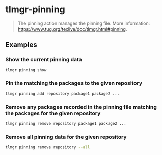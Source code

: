 # tlmgr-pinning

> The pinning action manages the pinning file. More information: <https://www.tug.org/texlive/doc/tlmgr.html#pinning>.

## Examples

### Show the current pinning data

```bash
tlmgr pinning show
```

### Pin the matching the packages to the given repository

```bash
tlmgr pinning add repository package1 package2 ...
```

### Remove any packages recorded in the pinning file matching the packages for the given repository

```bash
tlmgr pinning remove repository package1 package2 ...
```

### Remove all pinning data for the given repository

```bash
tlmgr pinning remove repository --all
```
